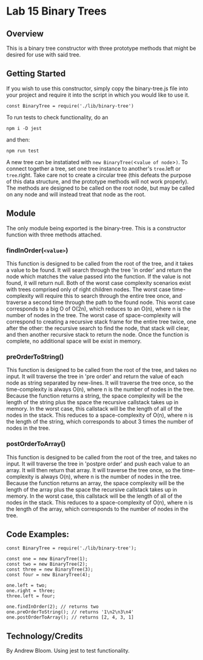 # Lab 15 Binary Trees

## Overview

This is a binary tree constructor with three prototype methods that might be desired for use with said tree.

## Getting Started

If you wish to use this constructor, simply copy the binary-tree.js file into your project and require it into the script in which you would like to use it.

```const BinaryTree = require('./lib/binary-tree')```

To run tests to check functionality, do an 

```npm i -D jest```

and then:

```npm run test```

A new tree can be instatiated with `new BinaryTree(`<`value of node`>`)`. To connect together a tree, set one tree instance to another's `tree`.left or `tree`.right. Take care not to create a circular tree (this defeats the purpose of this data structure, and the prototype methods will not work properly). The methods are designed to be called on the root node, but may be called on any node and will instead treat that node as the root.

## Module

The only module being exported is the binary-tree. This is a constructor function with three methods attached.

### findInOrder(`<value>`)

This function is designed to be called from the root of the tree, and it takes a value to be found. It will search through the tree 'in order' and return the node which matches the value passed into the function. If the value is not found, it will return null. Both of the worst case complexity scenarios exist with trees comprised only of right children nodes. The worst case time-complexity will require this to search through the entire tree once, and traverse a second time through the path to the found node. This worst case corresponds to a big O of O(2n), which reduces to an O(n), where n is the number of nodes in the tree. The worst case of space-complexity will correspond to creating a recursive stack frame for the entire tree twice, one after the other: the recursive search to find the node, that stack will clear, and then another recursive stack to return the node. Once the function is complete, no additional space will be exist in memory.

### preOrderToString()

This function is designed to be called from the root of the tree, and takes no input. It will traverse the tree in 'pre order' and return the value of each node as string separated by new-lines. It will traverse the tree once, so the time-complexity is always O(n), where n is the number of nodes in the tree. Because the function returns a string, the space complexity will be the length of the string plus the space the recursive callstack takes up in memory. In the worst case, this callstack will be the length of all of the nodes in the stack. This reduces to a space-complexity of O(n), where n is the length of the string, which corresponds to about 3 times the number of nodes in the tree.

### postOrderToArray()

This function is designed to be called from the root of the tree, and takes no input. It will traverse the tree in 'postpre order' and push each value to an array. It will then return that array. It will traverse the tree once, so the time-complexity is always O(n), where n is the number of nodes in the tree. Because the function returns an array, the space complexity will be the length of the array plus the space the recursive callstack takes up in memory. In the worst case, this callstack will be the length of all of the nodes in the stack. This reduces to a space-complexity of O(n), where n is the length of the array, which corresponds to the number of nodes in the tree.

## Code Examples:

```
const BinaryTree = require('./lib/binary-tree');

const one = new BinaryTree(1);
const two = new BinaryTree(2);
const three = new BinaryTree(3);
const four = new BinaryTree(4);

one.left = two;
one.right = three;
three.left = four;

one.findInOrder(2); // returns two
one.preOrderToString(); // returns '1\n2\n3\n4'
one.postOrderToArray(); // returns [2, 4, 3, 1]
```

## Technology/Credits

By Andrew Bloom. Using jest to test functionality.